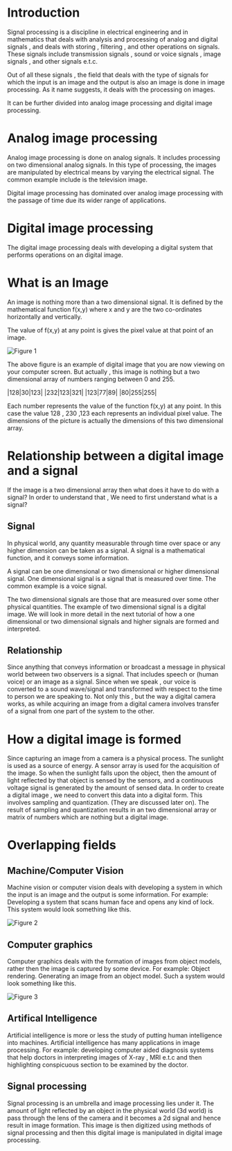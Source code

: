 # Introduction

Signal processing is a discipline in electrical engineering and in mathematics that deals with analysis and processing of analog and digital signals , and deals with storing , filtering , and other operations on signals. These signals include transmission signals , sound or voice signals , image signals , and other signals e.t.c.

Out of all these signals , the field that deals with the type of signals for which the input is an image and the output is also an image is done in image processing. As it name suggests, it deals with the processing on images.

It can be further divided into analog image processing and digital image processing.

# Analog image processing

Analog image processing is done on analog signals. It includes processing on two dimensional analog signals. In this type of processing, the images are manipulated by electrical means by varying the electrical signal. The common example include is the television image.

Digital image processing has dominated over analog image processing with the passage of time due its wider range of applications.

# Digital image processing

The digital image processing deals with developing a digital system that performs operations on an digital image.

# What is an Image
An image is nothing more than a two dimensional signal. It is defined by the mathematical function f(x,y) where x and y are the two co-ordinates horizontally and vertically.

The value of f(x,y) at any point is gives the pixel value at that point of an image.

![Figure 1](https://github.com/lacie-life/Image-Processing/blob/master/Theory/Something/DIP-Introduction/img/what_is_image.jpg?raw=true)

The above figure is an example of digital image that you are now viewing on your computer screen. But actually , this image is nothing but a two dimensional array of numbers ranging between 0 and 255.

|128|30|123|
|232|123|321|
|123|77|89|
|80|255|255|

Each number represents the value of the function f(x,y) at any point. In this case the value 128 , 230 ,123 each represents an individual pixel value. The dimensions of the picture is actually the dimensions of this two dimensional array.

# Relationship between a digital image and a signal

If the image is a two dimensional array then what does it have to do with a signal? In order to understand that , We need to first understand what is a signal?

## Signal

In physical world, any quantity measurable through time over space or any higher dimension can be taken as a signal. A signal is a mathematical function, and it conveys some information.

A signal can be one dimensional or two dimensional or higher dimensional signal. One dimensional signal is a signal that is measured over time. The common example is a voice signal.

The two dimensional signals are those that are measured over some other physical quantities. The example of two dimensional signal is a digital image. We will look in more detail in the next tutorial of how a one dimensional or two dimensional signals and higher signals are formed and interpreted.

## Relationship

Since anything that conveys information or broadcast a message in physical world between two observers is a signal. That includes speech or (human voice) or an image as a signal. Since when we speak , our voice is converted to a sound wave/signal and transformed with respect to the time to person we are speaking to. Not only this , but the way a digital camera works, as while acquiring an image from a digital camera involves transfer of a signal from one part of the system to the other.

# How a digital image is formed

Since capturing an image from a camera is a physical process. The sunlight is used as a source of energy. A sensor array is used for the acquisition of the image. So when the sunlight falls upon the object, then the amount of light reflected by that object is sensed by the sensors, and a continuous voltage signal is generated by the amount of sensed data. In order to create a digital image , we need to convert this data into a digital form. This involves sampling and quantization. (They are discussed later on). The result of sampling and quantization results in an two dimensional array or matrix of numbers which are nothing but a digital image.

# Overlapping fields

## Machine/Computer Vision

Machine vision or computer vision deals with developing a system in which the input is an image and the output is some information. For example: Developing a system that scans human face and opens any kind of lock. This system would look something like this.

![Figure 2](https://github.com/lacie-life/Image-Processing/blob/master/Theory/Something/DIP-Introduction/img/machine_computer_vision.jpg?raw=true)

## Computer graphics

Computer graphics deals with the formation of images from object models, rather then the image is captured by some device. For example: Object rendering. Generating an image from an object model. Such a system would look something like this.

![Figure 3](https://github.com/lacie-life/Image-Processing/blob/master/Theory/Something/DIP-Introduction/img/computer_graphics.jpg?raw=true)

## Artifical Intelligence

Artificial intelligence is more or less the study of putting human intelligence into machines. Artificial intelligence has many applications in image processing. For example: developing computer aided diagnosis systems that help doctors in interpreting images of X-ray , MRI e.t.c and then highlighting conspicuous section to be examined by the doctor.

## Signal processing

Signal processing is an umbrella and image processing lies under it. The amount of light reflected by an object in the physical world (3d world) is pass through the lens of the camera and it becomes a 2d signal and hence result in image formation. This image is then digitized using methods of signal processing and then this digital image is manipulated in digital image processing.



